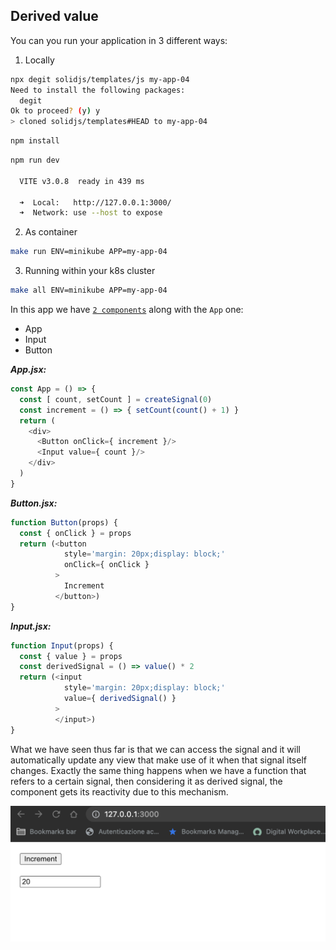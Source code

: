 ## Derived value

You can you run your application in 3 different ways:
1. Locally 
```bash
npx degit solidjs/templates/js my-app-04
Need to install the following packages:
  degit
Ok to proceed? (y) y
> cloned solidjs/templates#HEAD to my-app-04
```

```bash
npm install
```
```bash
npm run dev

  VITE v3.0.8  ready in 439 ms

  ➜  Local:   http://127.0.0.1:3000/
  ➜  Network: use --host to expose

```
2. As container
```bash
make run ENV=minikube APP=my-app-04
```

3. Running within your k8s cluster
```bash
make all ENV=minikube APP=my-app-04
```

In this app we have [`2 components`](./src/components/) along with the `App` one:
* App
* Input
* Button

***App.jsx:*** 
```js
const App = () => {
  const [ count, setCount ] = createSignal(0)
  const increment = () => { setCount(count() + 1) }
  return (
    <div>
      <Button onClick={ increment }/>
      <Input value={ count }/>
    </div>
  )
}
```

***Button.jsx:*** 
```js
function Button(props) {
  const { onClick } = props
  return (<button 
            style='margin: 20px;display: block;' 
            onClick={ onClick }
          >
            Increment
          </button>)
}
```

***Input.jsx:*** 
```js
function Input(props) {
  const { value } = props
  const derivedSignal = () => value() * 2
  return (<input 
            style='margin: 20px;display: block;' 
            value={ derivedSignal() }
          >
          </input>)
}
```

What we have seen thus far is that we can access the signal and it will
automatically update any view that make use of it when that signal itself changes. Exactly the same thing happens when we have a function that refers to a certain signal, then considering it as derived signal, the component gets its reactivity due to this mechanism.

![image-001](./images-and-diagrams/image-001.png) 
